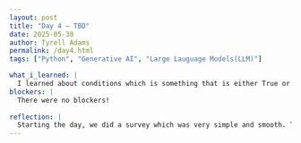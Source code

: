 ```yaml
---
layout: post
title: "Day 4 – TBD"
date: 2025-05-30
author: Tyrell Adams
permalink: /day4.html
tags: ["Python", "Generative AI", "Large Lauguage Models(LLM)"]

what_i_learned: |
  I learned about conditions which is something that is either True or False, Keywords which is a specail word in programming that can't be overwritten, if else and if statements for decision-making under certain conditions and these fall under the boolean data type. Relational and logical operators fall under this and they are ==, !=, <, <=, >, >=, as well as the "and", "or", and "not" statement. Lastly we learned about Generative AI which is artifical intelligence that can create and gnerate new content like images, audio, video, and text.
blockers: |
  There were no blockers!
  
reflection: |
  Starting the day, we did a survey which was very simple and smooth. The python lesson after that was very informal and I clearly understood everything that was being taught. Shortly after the python lesson, there was a very informal powerpoint on generative AI with hands-on activites which was fun and interesting. Finally to end the day, we went over a variety of pictures and tried to figue out if they were AI or real which I really enjoyed. 
---
```

